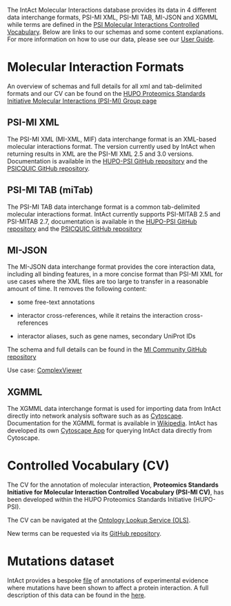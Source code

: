 The IntAct Molecular Interactions database provides its data in 4 different data interchange formats, PSI-MI XML, PSI-MI TAB, MI-JSON and XGMML while terms are defined in the [PSI Molecular Interactions Controlled Vocabulary](https://www.ebi.ac.uk/ols/ontologies/mi). Below are links to our schemas and some content explanations. For more information on how to use our data, please see our [User Guide](https://www.ebi.ac.uk/intact/documentation/user-guide).

# Molecular Interaction Formats

An overview of schemas and full details for all xml and tab-delimited formats and our CV can be found on the [HUPO Proteomics Standards Initiative Molecular Interactions (PSI-MI) Group page](https://www.psidev.info/groups/molecular-interactions)

## PSI-MI XML

The PSI-MI XML (MI-XML, MIF) data interchange format is an XML-based molecular interactions format. The version currently used by IntAct when returning results in XML are the PSI-MI XML 2.5 and 3.0 versions. Documentation is available in the [HUPO-PSI GitHub repository](https://github.com/HUPO-PSI/miXML) and the [PSICQUIC GitHub repository](https://psicquic.github.io/PSIMIXML.html).

## PSI-MI TAB (miTab)

The PSI-MI TAB data interchange format is a common tab-delimited molecular interactions format. IntAct currently supports PSI-MITAB 2.5 and PSI-MITAB 2.7, documentation is available in the [HUPO-PSI GitHub repository](https://github.com/HUPO-PSI/miTab) and the [PSICQUIC GitHub repository](https://psicquic.github.io/PSIMITAB.html)

## MI-JSON

The MI-JSON data interchange format provides the core interaction data, including all binding features, in a more concise format than PSI-MI XML for use cases where the XML files are too large to transfer in a reasonable amount of time. It removes the following content:

- some free-text annotations

- interactor cross-references, while it retains the interaction cross-references

- interactor aliases, such as gene names, secondary UniProt IDs

The schema and full details can be found in the [MI Community GitHub repository](https://github.com/MICommunity/psi-jami/tree/master/jami-interactionviewer-json)

Use case: [ComplexViewer](https://github.com/MICommunity/ComplexViewer)

## XGMML

The XGMML data interchange format is used for importing data from IntAct directly into network analysis software such as as [Cytoscape](https://cytoscape.org/). Documentation for the XGMML format is available in [Wikipedia](https://en.wikipedia.org/wiki/XGMML). IntAct has developed its own [Cytoscape App](https://apps.cytoscape.org/apps/intactapp) for querying IntAct data directly from Cytoscape.

# Controlled Vocabulary (CV)

The CV for the annotation of molecular interaction, **Proteomics Standards Initiative for Molecular Interaction Controlled Vocabulary (PSI-MI CV)**, has been developed within the HUPO Proteomics Standards Initiative (HUPO-PSI).

The CV can be navigated at the [Ontology Lookup Service (OLS)](https://www.ebi.ac.uk/ols/ontologies/mi).

New terms can be requested via its [GitHub repository](https://github.com/HUPO-PSI/psi-mi-CV). 

# Mutations dataset

IntAct provides a bespoke [file](ftp://ftp.ebi.ac.uk/pub/databases/intact/current/various/mutations.tsv) of annotations of experimental evidence where mutations have been shown to affect a protein interaction. A full description of this data can be found in the [here](https://www.ebi.ac.uk/intact/downloads/datasets#mutations).
